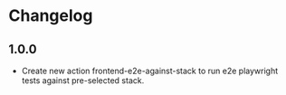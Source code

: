 # Changelog

## 1.0.0

- Create new action frontend-e2e-against-stack to run e2e playwright tests against pre-selected stack.
